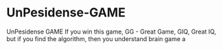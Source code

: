 # UnPesidense-GAME
UnPesidense GAME  If you win this game, GG - Great Game, GIQ, Great IQ, but if you find the algorithm, then you understand brain game  a
